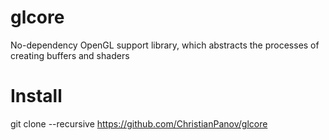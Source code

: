 # glcore
No-dependency OpenGL support library, which abstracts the processes of creating buffers and shaders
# Install
git clone --recursive https://github.com/ChristianPanov/glcore
